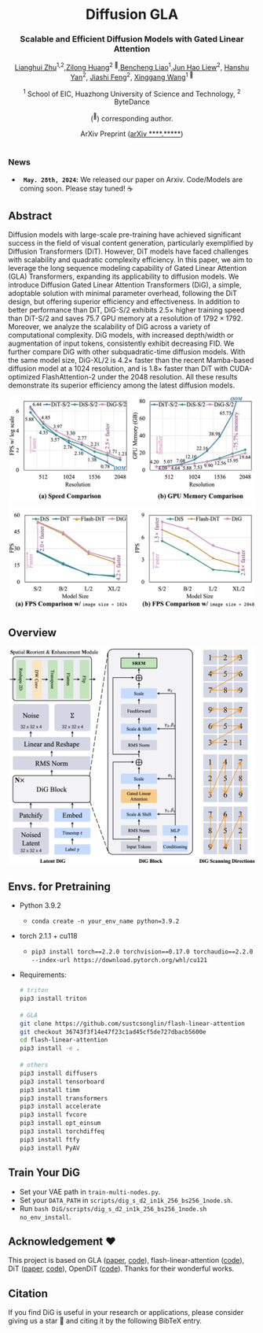 <div align="center">
<h1>Diffusion GLA </h1>
<h3>Scalable and Efficient Diffusion Models with Gated Linear Attention</h3>

[Lianghui Zhu](https://github.com/Unrealluver)<sup>1,2</sup>,[Zilong Huang](https://speedinghzl.github.io/)<sup>2 :email:</sup>,[Bencheng Liao](https://github.com/LegendBC)<sup>1</sup>,[Jun Hao Liew](https://scholar.google.com/citations?user=8gm-CYYAAAAJ&hl=zh-CN&oi=ao)<sup>2</sup>, [Hanshu Yan](https://hanshuyan.github.io/)<sup>2</sup>, [Jiashi Feng](https://sites.google.com/site/jshfeng/)<sup>2</sup>, [Xinggang Wang](https://xwcv.github.io/)<sup>1 :email:</sup>

<sup>1</sup> School of EIC, Huazhong University of Science and Technology, <sup>2</sup>  ByteDance

(<sup>:email:</sup>) corresponding author.

ArXiv Preprint ([arXiv ****.*****](to.do))


</div>


#



### News

* **` May. 28th, 2024`:** We released our paper on Arxiv. Code/Models are coming soon. Please stay tuned! ☕️


## Abstract
Diffusion models with large-scale pre-training have achieved significant success in the field of visual content generation, particularly exemplified by Diffusion Transformers (DiT). However, DiT models have faced challenges with scalability and quadratic complexity efficiency. In this paper, we aim to leverage the long sequence modeling capability of Gated Linear Attention (GLA) Transformers, expanding its applicability to diffusion models. We introduce Diffusion Gated Linear Attention Transformers (DiG), a simple, adoptable solution with minimal parameter overhead, following the DiT design, but offering superior efficiency and effectiveness. In addition to better performance than DiT, DiG-S/2 exhibits $2.5\times$ higher training speed than DiT-S/2 and saves $75.7%$ GPU memory at a resolution of $1792 \times 1792$. Moreover, we analyze the scalability of DiG across a variety of computational complexity. DiG models, with increased depth/width or augmentation of input tokens, consistently exhibit decreasing FID. We further compare DiG with other subquadratic-time diffusion models. With the same model size, DiG-XL/2 is $4.2\times$ faster than the recent Mamba-based diffusion model at a $1024$ resolution, and is $1.8\times$ faster than DiT with CUDA-optimized FlashAttention-2 under the $2048$ resolution. All these results demonstrate its superior efficiency among the latest diffusion models.


<div align="center">
<img src="assets/dig_teaser_v1.4.png" />
</div>
<div align="center">
<img src="assets/scaling_err_v1.1.png" />
</div>

## Overview
<div align="center">
<img src="assets/dig_pipeline_v1.9.png" />
</div>

## Envs. for Pretraining

- Python 3.9.2

  - `conda create -n your_env_name python=3.9.2`

- torch 2.1.1 + cu118
  - `pip3 install torch==2.2.0 torchvision==0.17.0 torchaudio==2.2.0 --index-url https://download.pytorch.org/whl/cu121`

- Requirements: 
  ```bash
  # triton
  pip3 install triton

  # GLA
  git clone https://github.com/sustcsonglin/flash-linear-attention
  git checkout 36743f3f14e47f23c1ad45cf5de727dbacb5600e
  cd flash-linear-attention
  pip3 install -e .

  # others
  pip3 install diffusers
  pip3 install tensorboard
  pip3 install timm
  pip3 install transformers
  pip3 install accelerate
  pip3 install fvcore
  pip3 install opt_einsum
  pip3 install torchdiffeq
  pip3 install ftfy
  pip3 install PyAV
  ```

## Train Your DiG
- Set your VAE path in `train-multi-nodes.py`.
- Set your `DATA_PATH` in `scripts/dig_s_d2_in1k_256_bs256_1node.sh`.
- Run `bash DiG/scripts/dig_s_d2_in1k_256_bs256_1node.sh no_env_install`.



## Acknowledgement :heart:
This project is based on GLA ([paper](https://arxiv.org/abs/2312.06635), [code](https://github.com/berlino/gated_linear_attention)), flash-linear-attention ([code](https://github.com/sustcsonglin/flash-linear-attention)), DiT ([paper](http://arxiv.org/abs/2212.09748), [code](https://github.com/facebookresearch/DiT)), OpenDiT ([code](https://github.com/NUS-HPC-AI-Lab/OpenDiT)). Thanks for their wonderful works.

## Citation
If you find DiG is useful in your research or applications, please consider giving us a star 🌟 and citing it by the following BibTeX entry.
